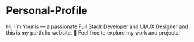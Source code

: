 # Personal-Profile
 Hi, I’m Younis — a passionate Full Stack Developer and UI/UX Designer and this is my portfolio website. 🚀 Feel free to explore my work and projects!

